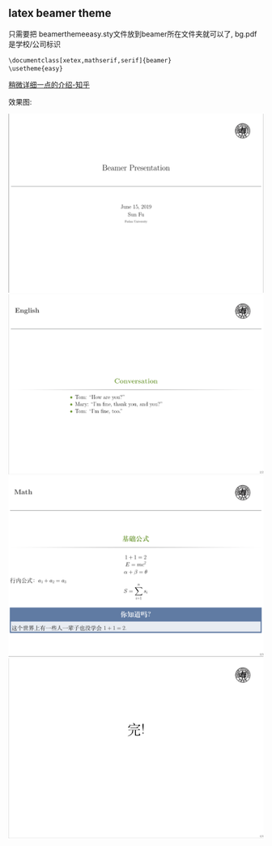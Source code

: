 ## latex beamer theme

只需要把 beamerthemeeasy.sty文件放到beamer所在文件夹就可以了, bg.pdf是学校/公司标识


    \documentclass[xetex,mathserif,serif]{beamer}
    \usetheme{easy}
    
[稍微详细一点的介绍-知乎](https://zhuanlan.zhihu.com/p/69315556 )
    
效果图:

![](./first.png)
![](./second.png)
![](./third.png)
![](./fourth.png)

